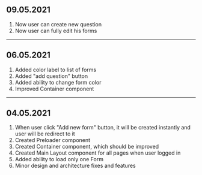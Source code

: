 ## 09.05.2021

1. Now user can create new question
2. Now user can fully edit his forms

---

## 06.05.2021

1. Added color label to list of forms
2. Added "add question" button
3. Added ability to change form color
4. Improved Container component

---

## 04.05.2021

1. When user click "Add new form" button, it will be created instantly and user will be redirect to it
2. Created Preloader component
3. Created Container component, which should be improved
4. Created Main Layout component for all pages when user logged in
5. Added ability to load only one Form
6. Minor design and architecture fixes and features
